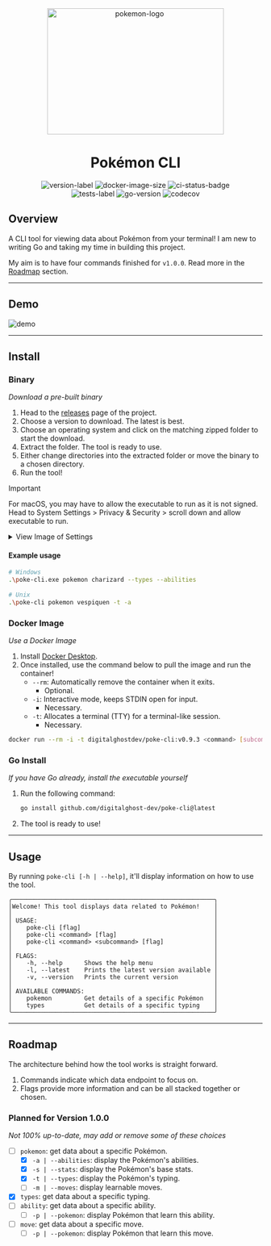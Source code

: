 <div align="center">
    <img height="250" width="350" src="https://cdn.simpleicons.org/pokemon/FFCC00" alt="pokemon-logo"/>
    <h1>Pokémon CLI</h1>
    <img src="https://img.shields.io/github/v/release/digitalghost-dev/poke-cli?style=flat-square&logo=git&logoColor=FFCC00&label=Release%20Version&labelColor=EEE&color=FFCC00" alt="version-label">
    <img src="https://img.shields.io/docker/image-size/digitalghostdev/poke-cli/v0.9.3?arch=arm64&style=flat-square&logo=docker&logoColor=FFCC00&labelColor=EEE&color=FFCC00" alt="docker-image-size">
    <img src="https://img.shields.io/github/actions/workflow/status/digitalghost-dev/poke-cli/ci.yml?branch=main&style=flat-square&logo=github&logoColor=FFCC00&label=CI&labelColor=EEE&color=FFCC00" alt="ci-status-badge">
</div>
<div align="center">
    <img src="https://img.shields.io/github/actions/workflow/status/digitalghost-dev/poke-cli/go_test.yml?style=flat-square&logo=go&logoColor=00ADD8&label=Tests&labelColor=EEE&color=00ADD8" alt="tests-label">
    <img src="https://img.shields.io/github/go-mod/go-version/digitalghost-dev/poke-cli?style=flat-square&logo=Go&labelColor=EEE&color=00ADD8" alt="go-version"/>
    <img src="https://img.shields.io/codecov/c/github/digitalghost-dev/poke-cli?token=05GBSAOQIT&style=flat-square&logo=codecov&logoColor=00ADD8&labelColor=EEE&color=00ADD8" alt="codecov"/>
</div>

## Overview
A CLI tool for viewing data about Pokémon from your terminal! I am new to writing Go and taking my time in building this 
project. 

My aim is to have four commands finished for `v1.0.0`. Read more in the [Roadmap](#roadmap) section.

---
## Demo
![demo](https://poke-cli-s3-bucket.s3.us-west-2.amazonaws.com/demo-v0.9.3.gif)

---
## Install

### Binary
_Download a pre-built binary_

1. Head to the [releases](https://github.com/digitalghost-dev/poke-cli/releases) page of the project.
2. Choose a version to download. The latest is best.
3. Choose an operating system and click on the matching zipped folder to start the download.
4. Extract the folder. The tool is ready to use.
5. Either change directories into the extracted folder or move the binary to a chosen directory.
6. Run the tool!

> [!IMPORTANT]
> For macOS, you may have to allow the executable to run as it is not signed. Head to System Settings > Privacy & Security > scroll down and allow executable to run.

<details>

<summary>View Image of Settings</summary>

![settings](https://pokemon-objects.nyc3.digitaloceanspaces.com/macos_settings.png)

</details>


 #### Example usage
  ```bash
  # Windows
  .\poke-cli.exe pokemon charizard --types --abilities
   
  # Unix
  .\poke-cli pokemon vespiquen -t -a
  ```

### Docker Image
_Use a Docker Image_

1. Install [Docker Desktop](https://www.docker.com/products/docker-desktop/).
2. Once installed, use the command below to pull the image and run the container!
   * `--rm`: Automatically remove the container when it exits. 
     * Optional.
   * `-i`: Interactive mode, keeps STDIN open for input.
     * Necessary.
   * `-t`: Allocates a terminal (TTY) for a terminal-like session.
     * Necessary.

```bash
docker run --rm -i -t digitalghostdev/poke-cli:v0.9.3 <command> [subcommand] flag]
```

### Go Install
_If you have Go already, install the executable yourself_

1. Run the following command:
   ```bash
   go install github.com/digitalghost-dev/poke-cli@latest
   ```
2. The tool is ready to use!
---
## Usage
By running `poke-cli [-h | --help]`, it'll display information on how to use the tool. 
```
╭────────────────────────────────────────────────────────╮
│Welcome! This tool displays data related to Pokémon!    │
│                                                        │
│ USAGE:                                                 │
│    poke-cli [flag]                                     │
│    poke-cli <command> [flag]                           │
│    poke-cli <command> <subcommand> [flag]              │
│                                                        │
│ FLAGS:                                                 │
│    -h, --help      Shows the help menu                 │
│    -l, --latest    Prints the latest version available │
│    -v, --version   Prints the current version          │
│                                                        │
│ AVAILABLE COMMANDS:                                    │
│    pokemon         Get details of a specific Pokémon   │
│    types           Get details of a specific typing    │
╰────────────────────────────────────────────────────────╯
```

---
## Roadmap
The architecture behind how the tool works is straight forward.
1. Commands indicate which data endpoint to focus on.
2. Flags provide more information and can be all stacked together or chosen.

### Planned for Version 1.0.0

_Not 100% up-to-date, may add or remove some of these choices_

- [ ] `pokemon`: get data about a specific Pokémon.
   - [x] `-a | --abilities`: display the Pokémon's abilities.
   - [x] `-s | --stats`: display the Pokémon's base stats.
   - [x] `-t | --types`: display the Pokémon's typing.
   - [ ] `-m | --moves`: display learnable moves.
- [x] `types`: get data about a specific typing.
- [ ] `ability`: get data about a specific ability.
  - [ ] `-p | --pokemon`: display Pokémon that learn this ability.
- [ ] `move`: get data about a specific move.
  - [ ] `-p | --pokemon`: display Pokémon that learn this move.
